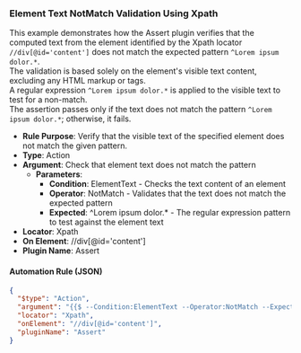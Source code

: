 ### Element Text NotMatch Validation Using Xpath

This example demonstrates how the Assert plugin verifies that the computed text from the element identified by the Xpath locator `//div[@id='content']` does not match the expected pattern `^Lorem ipsum dolor.*`.  
The validation is based solely on the element's visible text content, excluding any HTML markup or tags.  
A regular expression `^Lorem ipsum dolor.*` is applied to the visible text to test for a non-match.  
The assertion passes only if the text does not match the pattern `^Lorem ipsum dolor.*`; otherwise, it fails.

- **Rule Purpose**: Verify that the visible text of the specified element does not match the given pattern.  
- **Type**: Action  
- **Argument**: Check that element text does not match the pattern  
  - **Parameters**:  
    - **Condition**: ElementText - Checks the text content of an element  
    - **Operator**: NotMatch - Validates that the text does not match the expected pattern  
    - **Expected**: ^Lorem ipsum dolor.* - The regular expression pattern to test against the element text  
- **Locator**: Xpath  
- **On Element**: //div[@id='content']  
- **Plugin Name**: Assert  

#### Automation Rule (JSON)

```json
{
  "$type": "Action",
  "argument": "{{$ --Condition:ElementText --Operator:NotMatch --Expected:^Lorem ipsum dolor.*}}",
  "locator": "Xpath",
  "onElement": "//div[@id='content']",
  "pluginName": "Assert"
}
```
